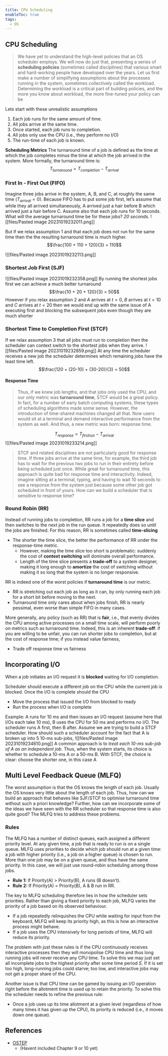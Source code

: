 ```yaml
---
title: CPU Scheduling
enableToc: true
tags:
  - OS
---
```

## CPU Scheduling
>We have yet to understand the high-level policies that an OS scheduler employs. We will now do just that, presenting a series of **scheduling policies** (sometimes called disciplines) that various smart and hard-working people have developed over the years. 
>Let us first make a number of simplifying assumptions about the processes running in the system, sometimes collectively called the workload. Determining the workload is a critical part of building policies, and the more you know about workload, the more fine-tuned your policy can be

Lets start with these unrealistic assumptions
1. Each job runs for the same amount of time. 
2. All jobs arrive at the same time. 
3. Once started, each job runs to completion. 
4. All jobs only use the CPU (i.e., they perform no I/O) 
5. The run-time of each job is known.

**Scheduling Metrics**
The turnaround time of a job is defined as the time at which the job completes minus the time at which the job arrived in the system. More formally, the turnaround time is:
$$T_{turnaround} = T_{completion} - T_{arrival}$$
### First In - First Out (FIFO)
Imagine three jobs arrive in the system, A, B, and C, at roughly the same time ($T_{arrival} = 0$). Because FIFO has to put some job first, let’s assume that while they all arrived simultaneously, A arrived just a hair before B which arrived just a hair before C. Assume also that each job runs for 10 seconds. What will the average turnaround time be for these jobs? *20 seconds.* 
![[files/Pasted image 20231019232011.png]]

But if we relax assumption 1 and that each job does not run for the same time then the the resulting turnaround time is much higher. 
$$\frac{100 + 110 + 120}{3} = 110$$

![[files/Pasted image 20231019232113.png]]

### Shortest Job First (SJF)
![[files/Pasted image 20231019232358.png]]
By running the shortest jobs first we can achieve a much better turnaround
$$\frac{10 + 20 + 120}{3} = 50$$
However if you relax assumption 2 and $A$ arrives at $t=0$, $B$ arrives at $t=10$ and $C$ arrives at $t=20$ then we would end up with the same issue of A executing first and blocking the subsequent jobs even though they are much shorter

### Shortest Time to Completion First (STCF)
If we relax assumption 3 that all jobs must run to completion then the scheduler can context switch to the shortest jobs when they arrive. 
![[files/Pasted image 20231019232859.png]]
At any time the scheduler receives a new job the scheduler determines which remaining jobs have the least time left. 
$$\frac{120 + (20-10) + (30-20)}{3} = 50$$
#### Response Time
> Thus, if we knew job lengths, and that jobs only used the CPU, and our only metric was **turnaround time**, STCF would be a great policy. In fact, for a number of early batch computing systems, these types of scheduling algorithms made some sense. However, the introduction of time-shared machines changed all that. Now users would sit at a terminal and demand interactive performance from the system as well. And thus, a new metric was born: response time.

$$T_{response} = T_{firstrun} - T_{arrival}$$
![[files/Pasted image 20231019233214.png]]
> STCF and related disciplines are not particularly good for response time. If three jobs arrive at the same time, for example, the third job has to wait for the previous two jobs to run in their entirety before being scheduled just once. While great for turnaround time, this approach is quite bad for response time and interactivity. Indeed, imagine sitting at a terminal, typing, and having to wait 10 seconds to see a response from the system just because some other job got scheduled in front of yours. 
> How can we build a scheduler that is sensitive to response time?

### Round Robin (RR)
Instead of running jobs to completion, RR runs a job for a **time slice** and then switches to the next job in the run queue. It repeatedly does so until the jobs are finished. For this reason, RR is sometimes called **time-slicing**

- The shorter the time slice, the better the performance of RR under the response-time metric. 
	- However, making the time slice too short is problematic: suddenly the cost of **context switching** will dominate overall performance. 
	- Length of the time slice presents a **trade-off** to a system designer, making it long enough to **amortize** the cost of switching without making it so long that the system is no longer responsive.

RR is indeed one of the worst policies if **turnaround time** is our metric. 
- RR is stretching out each job as long as it can, by only running each job for a short bit before moving to the next. 
- Turnaround time only cares about when jobs finish, RR is nearly pessimal, even worse than simple FIFO in many cases.

More generally, any policy (such as RR) that is **fair**, i.e., that evenly divides the CPU among active processes on a small time scale, will perform poorly on metrics such as turnaround time. Indeed, this is an inherent **trade-off**: if you are willing to be unfair, you can run shorter jobs to completion, but at the cost of response time; if you instead value fairness,
- Trade off response time vs fairness

## Incorporating I/O
When a job initiates an I/O request it is **blocked** waiting for I/O completion. 

Scheduler should execute a different job on the CPU while the current job is blocked. Once the I/O is complete should the CPU
- Move the process that issued the I/O from blocked to ready
- Run the process when I/O is complete

Example: 
A runs for 10 ms and then issues an I/O request (assume here that I/Os each take 10 ms),  B uses the CPU for 50 ms and performs no I/O. The scheduler runs A first, then B after. Assume we are trying to build a STCF scheduler. How should such a scheduler account for the fact that A is broken up into 5 10-ms sub-jobs,
![[files/Pasted image 20231019234610.png]]
A common approach is to *treat each 10-ms sub-job of A as an independent job*. Thus, when the system starts, its choice is whether to schedule a 10-ms A or a 50-ms B. With STCF, the choice is clear: choose the shorter one, in this case A

## Multi Level Feedback Queue (MLFQ)
The worst assumption is that the OS knows the length of each job. Usually the OS knows very little about the length of each job. Thus, how can we build an approach that behaves like SJF/STCF to optimise turnaround time without such a priori knowledge? Further, how can we incorporate some of the ideas we have seen with the RR scheduler so that response time is also quite good? The MLFQ tries to address these problems.

### Rules
The MLFQ has a number of distinct queues, each assigned a different priority level. At any given time, a job that is ready to run is on a single queue. MLFQ uses priorities to decide which job should run at a given time: a job with higher priority (i.e., a job on a higher queue) is chosen to run. More than one job may be on a given queue, and thus have the same priority. In this case, we will just use round-robin scheduling among those jobs.
- **Rule 1:** If Priority(A) > Priority(B), A runs (B doesn’t). 
- **Rule 2:** If Priority(A) = Priority(B), A & B run in RR.

The key to MLFQ scheduling therefore lies in how the scheduler sets priorities. Rather than giving a fixed priority to each job, MLFQ varies the priority of a job based on its observed behaviour. 
- If a job repeatedly relinquishes the CPU while waiting for input from the keyboard, MLFQ will keep its priority high, as this is how an interactive process might behave. 
- If a job uses the CPU intensively for long periods of time, MLFQ will reduce its priority.

The problem with just these rules is if the CPU continuously receives interactive processes then they will monopolise CPU time and thus long running jobs will never receive any CPU time. 
To solve this we may just set all incomplete jobs to the highest priority after some time period $S$. If it is set too high, long-running jobs could starve; too low, and interactive jobs may not get a proper share of the CPU.

Another issue is that CPU time can be gamed by issuing an I/O operation right before the allotment time is used up to retain the priority. To solve this the scheduler needs to refine the previous rule:
- Once a job uses up its time allotment at a given level (regardless of how many times it has given up the CPU), its priority is reduced (i.e., it moves down one queue).

## References
- [OSTEP](https://pages.cs.wisc.edu/~remzi/OSTEP/)
	- (Havent included Chapter 9 or 10 yet)